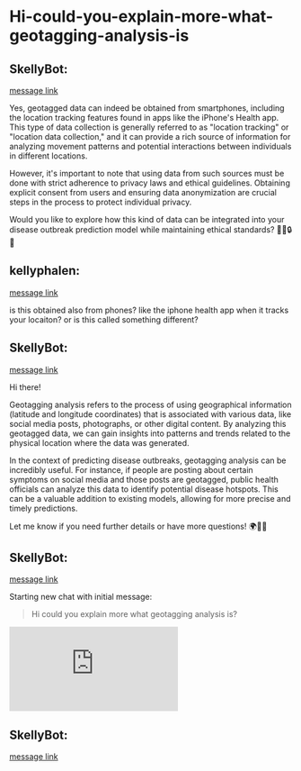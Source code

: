 # Hi-could-you-explain-more-what-geotagging-analysis-is

## **SkellyBot**:

 [message link](https://discord.com/channels/1194766712680222800/1219102340473290883/1219102649488506880) 

 Yes, geotagged data can indeed be obtained from smartphones, including the location tracking features found in apps like the iPhone's Health app. This type of data collection is generally referred to as "location tracking" or "location data collection," and it can provide a rich source of information for analyzing movement patterns and potential interactions between individuals in different locations.

However, it's important to note that using data from such sources must be done with strict adherence to privacy laws and ethical guidelines. Obtaining explicit consent from users and ensuring data anonymization are crucial steps in the process to protect individual privacy.

Would you like to explore how this kind of data can be integrated into your disease outbreak prediction model while maintaining ethical standards? 📱🌐🔒✨

## **kellyphalen**:

 [message link](https://discord.com/channels/1194766712680222800/1219102340473290883/1219102647928356995) 

 is this obtained also from phones? like the iphone health app when it tracks your locaiton? or is this called something different?

## **SkellyBot**:

 [message link](https://discord.com/channels/1194766712680222800/1219102340473290883/1219102347322458132) 

 Hi there!

Geotagging analysis refers to the process of using geographical information (latitude and longitude coordinates) that is associated with various data, like social media posts, photographs, or other digital content. By analyzing this geotagged data, we can gain insights into patterns and trends related to the physical location where the data was generated.

In the context of predicting disease outbreaks, geotagging analysis can be incredibly useful. For instance, if people are posting about certain symptoms on social media and those posts are geotagged, public health officials can analyze this data to identify potential disease hotspots. This can be a valuable addition to existing models, allowing for more precise and timely predictions.

Let me know if you need further details or have more questions! 🌍📍✨

## **SkellyBot**:

 [message link](https://discord.com/channels/1194766712680222800/1219102340473290883/1219102342851596319) 

 Starting new chat with initial message:

> Hi could you explain more what geotagging analysis is?

![chat-1219102340473290883.json](https://cdn.discordapp.com/attachments/1219102340473290883/1219102683881934878/chat-1219102340473290883.json?ex=66134f59&is=6600da59&hm=15ee2ae2d22190620a331838dfa035922f270d5d677422d8e60048ea60e23f2c&)

## **SkellyBot**:

 [message link](https://discord.com/channels/1194766712680222800/1219102340473290883/1219102341152641174) 

 


